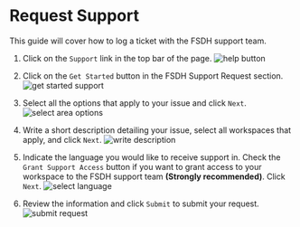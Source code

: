 # Request Support

This guide will cover how to log a ticket with the FSDH support team.

1. Click on the `Support` link in the top bar of the page.
    ![help button](/api/docs/UserGuide/GettingStarted/help-button.png)

1. Click on the `Get Started` button in the FSDH Support Request section.
    ![get started support](/api/docs/UserGuide/GettingStarted/support-get-started.png)

1. Select all the options that apply to your issue and click `Next`.
    ![select area options](/api/docs/UserGuide/GettingStarted/support-select-areas.png)

1. Write a short description detailing your issue, select all workspaces that apply, and click `Next`.
    ![write description](/api/docs/UserGuide/GettingStarted/support-write-description.png)

1. Indicate the language you would like to receive support in. Check the `Grant Support Access` button if you want to grant access to your workspace to the FSDH support team **(Strongly recommended)**. Click `Next`.
    ![select language](/api/docs/UserGuide/GettingStarted/support-select-language.png)

1. Review the information and click `Submit` to submit your request.
    ![submit request](/api/docs/UserGuide/GettingStarted/support-submit-request.png)